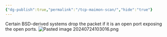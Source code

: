 ```yaml
---
{"dg-publish":true,"permalink":"/tcp-maimon-scan/","hide":"true"}
---
```



Certain BSD-derived systems drop the packet if it is an open port exposing the open ports.
![Pasted image 20240724103016.png](/img/user/attachments/Pasted%20image%2020240724103016.png)